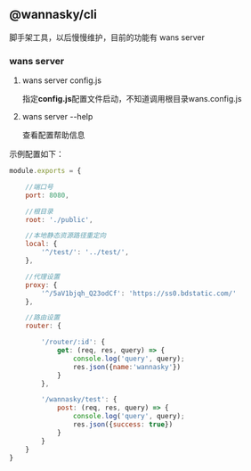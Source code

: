 ## @wannasky/cli
脚手架工具，以后慢慢维护，目前的功能有 wans server

### wans server

1. wans server config.js
   
   指定**config.js**配置文件启动，不知道调用根目录wans.config.js

2. wans server --help

    查看配置帮助信息
    

示例配置如下：
```javascript
module.exports = {

    //端口号
    port: 8080,

    //根目录
    root: './public',

    //本地静态资源路径重定向
    local: {
        '^/test/': '../test/',
    },

    //代理设置
    proxy: {
        '^/5aV1bjqh_Q23odCf': 'https://ss0.bdstatic.com/'
    },

    //路由设置
    router: {

        '/router/:id': {
            get: (req, res, query) => {
                console.log('query', query);
                res.json({name:'wannasky'})
            }
        },

        '/wannasky/test': {
            post: (req, res, query) => {
                console.log('query', query);
                res.json({success: true})
            }
        }
    }
}
```